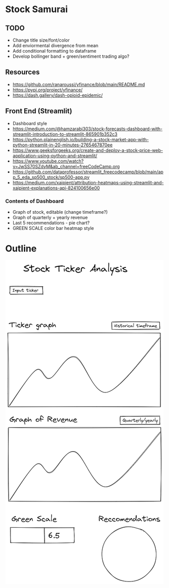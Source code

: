 # Stock Samurai
## TODO 
- Change title size/font/color
- Add enviormental divergence from mean 
- Add conditional formatting to dataframe
- Develop bollinger band + green/sentiment trading algo?

## Resources
- https://github.com/ranaroussi/yfinance/blob/main/README.md 
- https://pypi.org/project/yfinance/
- https://dash.gallery/dash-opioid-epidemic/

## Front End (Streamlit)
- Dashboard style
- https://medium.com/@hamzarabi303/stock-forecasts-dashboard-with-streamlit-introduction-to-streamlit-865901b352c3
- https://python.plainenglish.io/building-a-stock-market-app-with-python-streamlit-in-20-minutes-2765467870ee
- https://www.geeksforgeeks.org/create-and-deploy-a-stock-price-web-application-using-python-and-streamlit/
- https://www.youtube.com/watch?v=JwSS70SZdyM&ab_channel=freeCodeCamp.org
- https://github.com/dataprofessor/streamlit_freecodecamp/blob/main/app_5_eda_sp500_stock/sp500-app.py
- https://medium.com/xaipient/attribution-heatmaps-using-streamlit-and-xaipient-explanations-api-824100656e00

  
### Contents of Dashboard
- Graph of stock, editable (change timeframe?)
- Graph of quarterly + yearly revenue 
- Last 5 recommendations - pie chart? 
- GREEN SCALE color bar heatmap style

# Outline
![Outline](./data/outline.png)